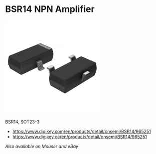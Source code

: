 # BSR14 NPN Amplifier

<img src="./SOT-23-3 PKG.jpg" width="300px" />

BSR14, SOT23-3

- https://www.digikey.com/en/products/detail/onsemi/BSR14/965251
- https://www.digikey.ca/en/products/detail/onsemi/BSR14/965251

*Also available on Mouser and eBay*
